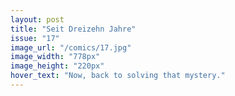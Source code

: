 ```yaml
---
layout: post
title: "Seit Dreizehn Jahre"
issue: "17"
image_url: "/comics/17.jpg"
image_width: "778px"
image_height: "220px"
hover_text: "Now, back to solving that mystery."
---
```


